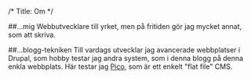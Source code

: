 /*
Title: Om
*/

##...mig
Webbutvecklare till yrket, men på fritiden gör jag mycket annat, som att skriva.

##...blogg-tekniken
Till vardags utvecklar jag avancerade webbplatser i Drupal, som hobby testar jag
andra system, som i denna blogg på denna enkla webbplats. Här testar jag [Pico](http://picocms.org/),
som är ett enkelt "flat file" CMS.
